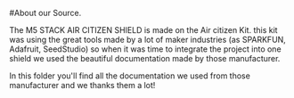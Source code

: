 #About our Source.

The M5 STACK AIR CITIZEN SHIELD is made on the Air citizen Kit.
this kit was using the great tools made by a lot of maker industries (as SPARKFUN, Adafruit, SeedStudio)
so when it was time to integrate the project into one shield we used the beautiful documentation made by those manufacturer.

In this folder  you'll find all the documentation we used from those manufacturer and we thanks them a lot!
